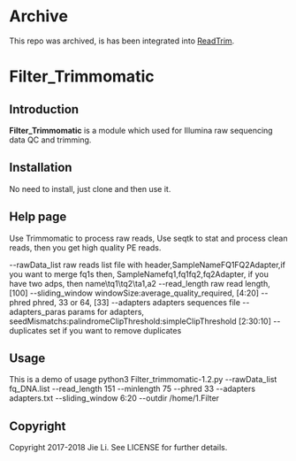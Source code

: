 # Archive

This repo was archived, is has been integrated into [ReadTrim](https://github.com/jlli6t/ReadTrim.git).


# Filter_Trimmomatic

## Introduction
**Filter_Trimmomatic** is a module which used for Illumina raw sequencing data QC and trimming.

## Installation
No need to install, just clone and then use it.

## Help page
Use Trimmomatic to process raw reads, Use seqtk to stat and process clean reads, then you get high quality PE reads.

--rawData_list	raw reads list file with header,SampleName<tab>FQ1<tab>FQ2<tab>Adapter,if you want to merge fq1s then, SampleName<tab>fq1,fq1<tab>fq2,fq2<Tab>Adapter, if you have two adps, then name\tq1\tq2\ta1,a2
--read_length	raw read length, [100]
--sliding_window	windowSize:average_quality_required, [4:20]
--phred	phred, 33 or 64, [33]
--adapters	adapters sequences file
--adapters_paras	params for adapters, seedMismatchs:palindromeClipThreshold:simpleClipThreshold [2:30:10]
--duplicates	set if you want to remove duplicates

## Usage
This is a demo of usage
python3 Filter_trimmomatic-1.2.py --rawData_list fq_DNA.list --read_length 151 --minlength 75 --phred 33 --adapters adapters.txt --sliding_window 6:20 --outdir /home/1.Filter


## Copyright
Copyright 2017-2018 Jie Li. See LICENSE for further details.

